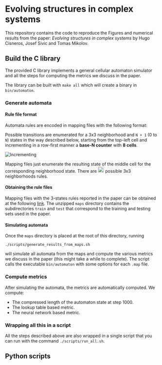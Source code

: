 # Evolving structures in complex systems

This repository contains the code to reproduce the Figures and numerical results
from the paper: _Evolving structures in complex systems_ by Hugo Cisneros, Josef
Sivic and Tomas Mikolov.


## Build the C library

The provided C library implements a general cellular automaton simulator and all
the steps for computing the metrics we discuss in the paper.

The library can be built with
```make all```
which will create a binary in `bin/automaton`.

### Generate automata

#### Rule file format

Automata rules are encoded in mapping files with the following format: 

Possible transitions are enumerated for a 3x3 neighborhood and `N + 1` (0 to
`N`) states in the way described below, starting from the top-left cell and
incrementing in a row-first manner a __base-N counter__ with __8 cells__.

![Incrementing](./figures/increment.png)

Mapping files just enumerate the resulting state of the middle cell for the
corresponding neighborhood state. There are <img
src="figures/eq1.png" height=20px> possible 3x3 neighborhoods rules.

#### Obtaining the rule files

Mapping files with the 3-states rules reported in the paper can be obtained at
the following
[link](https://drive.google.com/uc?id=1fymRRN-Yeig560CkXrLTfpl879YLP_UF&export=download).
The unzipped `maps` directory contains the subdirectories `train` and `test`
that correspond to the training and testing sets used in the paper.

#### Simulating automata

Once the `maps` directory is placed at the root of this directory, running 

```./scripts/generate_results_from_maps.sh```

will simulate all automata from the maps and compute the various metrics we
discuss in the paper (this might take a while to complete). The script calls the
executable `bin/automaton` with some options for each `.map` file.

### Compute metrics

After simulating the automata, the metrics are automatically computed. We
compute:
- The compressed length of the automaton state at step 1000.
- The lookup table based metric.
- The neural network based metric.

### Wrapping all this in a script

All the steps described above are also wrapped in a single script that you can
run with the command `./scripts/run_all.sh`.

## Python scripts

